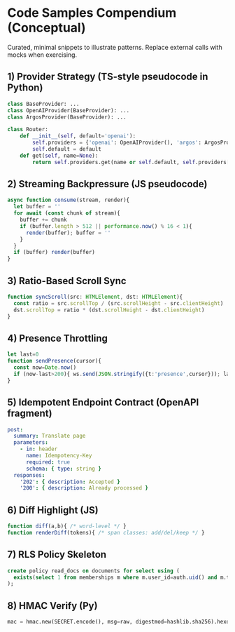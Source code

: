 # Code Samples Compendium (Conceptual)

Curated, minimal snippets to illustrate patterns. Replace external calls with mocks when exercising.

## 1) Provider Strategy (TS-style pseudocode in Python)
```python
class BaseProvider: ...
class OpenAIProvider(BaseProvider): ...
class ArgosProvider(BaseProvider): ...

class Router:
    def __init__(self, default='openai'):
        self.providers = {'openai': OpenAIProvider(), 'argos': ArgosProvider()}
        self.default = default
    def get(self, name=None):
        return self.providers.get(name or self.default, self.providers[self.default])
```

## 2) Streaming Backpressure (JS pseudocode)
```js
async function consume(stream, render){
  let buffer = ''
  for await (const chunk of stream){
    buffer += chunk
    if (buffer.length > 512 || performance.now() % 16 < 1){
      render(buffer); buffer = ''
    }
  }
  if (buffer) render(buffer)
}
```

## 3) Ratio-Based Scroll Sync
```ts
function syncScroll(src: HTMLElement, dst: HTMLElement){
  const ratio = src.scrollTop / (src.scrollHeight - src.clientHeight)
  dst.scrollTop = ratio * (dst.scrollHeight - dst.clientHeight)
}
```

## 4) Presence Throttling
```ts
let last=0
function sendPresence(cursor){
  const now=Date.now()
  if (now-last>200){ ws.send(JSON.stringify({t:'presence',cursor})); last=now }
}
```

## 5) Idempotent Endpoint Contract (OpenAPI fragment)
```yaml
post:
  summary: Translate page
  parameters:
    - in: header
      name: Idempotency-Key
      required: true
      schema: { type: string }
  responses:
    '202': { description: Accepted }
    '200': { description: Already processed }
```

## 6) Diff Highlight (JS)
```js
function diff(a,b){ /* word-level */ }
function renderDiff(tokens){ /* span classes: add/del/keep */ }
```

## 7) RLS Policy Skeleton
```sql
create policy read_docs on documents for select using (
  exists(select 1 from memberships m where m.user_id=auth.uid() and m.tenant_id=documents.tenant_id)
);
```

## 8) HMAC Verify (Py)
```py
mac = hmac.new(SECRET.encode(), msg=raw, digestmod=hashlib.sha256).hexdigest()
```

